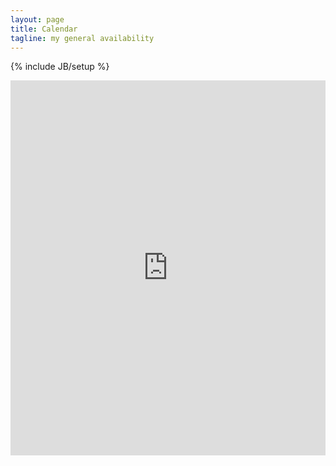 ```yaml
---
layout: page
title: Calendar
tagline: my general availability
---
```

{% include JB/setup %}
<iframe src="https://www.google.com/calendar/embed?title=Curtis%20Ullerich&amp;mode=WEEK&amp;height=600&amp;wkst=1&amp;bgcolor=%23FFFFFF&amp;src=pur7dlgf894k2u5frj7f4dbrv0%40group.calendar.google.com&amp;color=%238C500B&amp;src=curtisullerich%40gmail.com&amp;color=%232952A3&amp;src=gp5ug2th1ll451v4r3uj9a1qf4%40group.calendar.google.com&amp;color=%23182C57&amp;src=r9q30e1ncneo4nnrio6u3ajs5s%40group.calendar.google.com&amp;color=%23528800&amp;src=tbswebmaster%40iastate.edu&amp;color=%230000FF&amp;ctz=America%2FChicago" style=" border-width:0 " width="100%" height="600" frameborder="0" scrolling="no"> </iframe>
